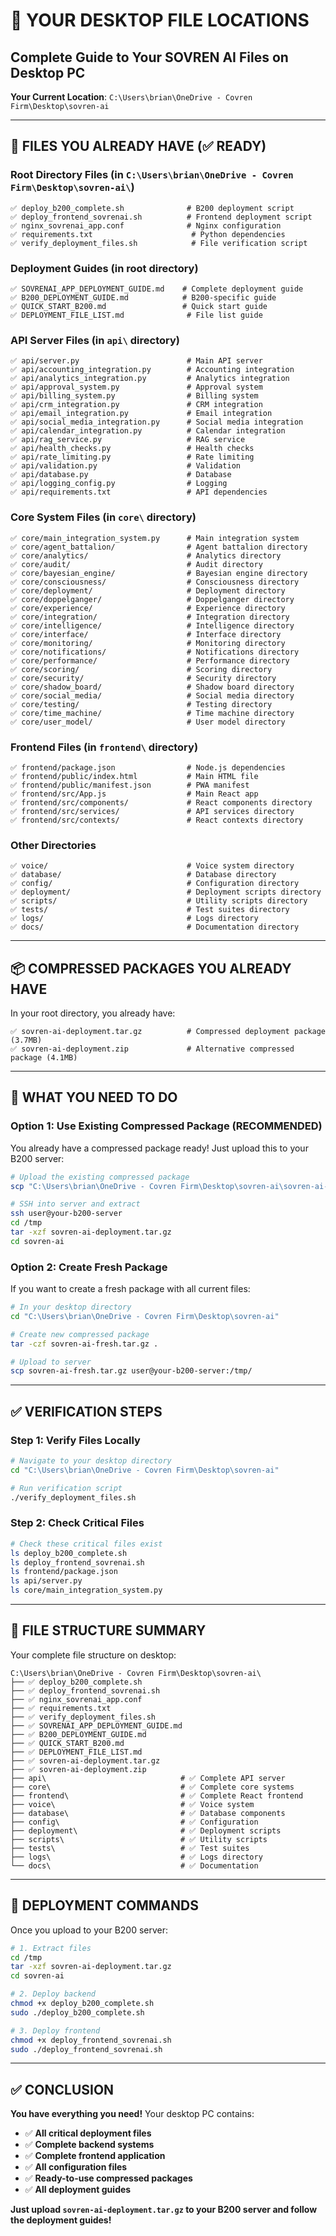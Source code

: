# 📁 YOUR DESKTOP FILE LOCATIONS

## Complete Guide to Your SOVREN AI Files on Desktop PC

**Your Current Location**: `C:\Users\brian\OneDrive - Covren Firm\Desktop\sovren-ai`

---

## 🎯 **FILES YOU ALREADY HAVE (✅ READY)**

### **Root Directory Files** (in `C:\Users\brian\OneDrive - Covren Firm\Desktop\sovren-ai\`)
```
✅ deploy_b200_complete.sh              # B200 deployment script
✅ deploy_frontend_sovrenai.sh          # Frontend deployment script
✅ nginx_sovrenai_app.conf              # Nginx configuration
✅ requirements.txt                      # Python dependencies
✅ verify_deployment_files.sh            # File verification script
```

### **Deployment Guides** (in root directory)
```
✅ SOVRENAI_APP_DEPLOYMENT_GUIDE.md    # Complete deployment guide
✅ B200_DEPLOYMENT_GUIDE.md            # B200-specific guide
✅ QUICK_START_B200.md                 # Quick start guide
✅ DEPLOYMENT_FILE_LIST.md              # File list guide
```

### **API Server Files** (in `api\` directory)
```
✅ api/server.py                        # Main API server
✅ api/accounting_integration.py        # Accounting integration
✅ api/analytics_integration.py         # Analytics integration
✅ api/approval_system.py               # Approval system
✅ api/billing_system.py                # Billing system
✅ api/crm_integration.py               # CRM integration
✅ api/email_integration.py             # Email integration
✅ api/social_media_integration.py      # Social media integration
✅ api/calendar_integration.py          # Calendar integration
✅ api/rag_service.py                   # RAG service
✅ api/health_checks.py                 # Health checks
✅ api/rate_limiting.py                 # Rate limiting
✅ api/validation.py                    # Validation
✅ api/database.py                      # Database
✅ api/logging_config.py                # Logging
✅ api/requirements.txt                 # API dependencies
```

### **Core System Files** (in `core\` directory)
```
✅ core/main_integration_system.py      # Main integration system
✅ core/agent_battalion/                # Agent battalion directory
✅ core/analytics/                      # Analytics directory
✅ core/audit/                          # Audit directory
✅ core/bayesian_engine/                # Bayesian engine directory
✅ core/consciousness/                  # Consciousness directory
✅ core/deployment/                     # Deployment directory
✅ core/doppelganger/                   # Doppelganger directory
✅ core/experience/                     # Experience directory
✅ core/integration/                    # Integration directory
✅ core/intelligence/                   # Intelligence directory
✅ core/interface/                      # Interface directory
✅ core/monitoring/                     # Monitoring directory
✅ core/notifications/                  # Notifications directory
✅ core/performance/                    # Performance directory
✅ core/scoring/                        # Scoring directory
✅ core/security/                       # Security directory
✅ core/shadow_board/                   # Shadow board directory
✅ core/social_media/                   # Social media directory
✅ core/testing/                        # Testing directory
✅ core/time_machine/                   # Time machine directory
✅ core/user_model/                     # User model directory
```

### **Frontend Files** (in `frontend\` directory)
```
✅ frontend/package.json                # Node.js dependencies
✅ frontend/public/index.html           # Main HTML file
✅ frontend/public/manifest.json        # PWA manifest
✅ frontend/src/App.js                  # Main React app
✅ frontend/src/components/             # React components directory
✅ frontend/src/services/               # API services directory
✅ frontend/src/contexts/               # React contexts directory
```

### **Other Directories**
```
✅ voice/                               # Voice system directory
✅ database/                            # Database directory
✅ config/                              # Configuration directory
✅ deployment/                          # Deployment scripts directory
✅ scripts/                             # Utility scripts directory
✅ tests/                               # Test suites directory
✅ logs/                                # Logs directory
✅ docs/                                # Documentation directory
```

---

## 📦 **COMPRESSED PACKAGES YOU ALREADY HAVE**

In your root directory, you already have:
```
✅ sovren-ai-deployment.tar.gz          # Compressed deployment package (3.7MB)
✅ sovren-ai-deployment.zip             # Alternative compressed package (4.1MB)
```

---

## 🚀 **WHAT YOU NEED TO DO**

### **Option 1: Use Existing Compressed Package (RECOMMENDED)**

You already have a compressed package ready! Just upload this to your B200 server:

```bash
# Upload the existing compressed package
scp "C:\Users\brian\OneDrive - Covren Firm\Desktop\sovren-ai\sovren-ai-deployment.tar.gz" user@your-b200-server:/tmp/

# SSH into server and extract
ssh user@your-b200-server
cd /tmp
tar -xzf sovren-ai-deployment.tar.gz
cd sovren-ai
```

### **Option 2: Create Fresh Package**

If you want to create a fresh package with all current files:

```bash
# In your desktop directory
cd "C:\Users\brian\OneDrive - Covren Firm\Desktop\sovren-ai"

# Create new compressed package
tar -czf sovren-ai-fresh.tar.gz .

# Upload to server
scp sovren-ai-fresh.tar.gz user@your-b200-server:/tmp/
```

---

## ✅ **VERIFICATION STEPS**

### **Step 1: Verify Files Locally**
```bash
# Navigate to your desktop directory
cd "C:\Users\brian\OneDrive - Covren Firm\Desktop\sovren-ai"

# Run verification script
./verify_deployment_files.sh
```

### **Step 2: Check Critical Files**
```bash
# Check these critical files exist
ls deploy_b200_complete.sh
ls deploy_frontend_sovrenai.sh
ls frontend/package.json
ls api/server.py
ls core/main_integration_system.py
```

---

## 📁 **FILE STRUCTURE SUMMARY**

Your complete file structure on desktop:
```
C:\Users\brian\OneDrive - Covren Firm\Desktop\sovren-ai\
├── ✅ deploy_b200_complete.sh
├── ✅ deploy_frontend_sovrenai.sh
├── ✅ nginx_sovrenai_app.conf
├── ✅ requirements.txt
├── ✅ verify_deployment_files.sh
├── ✅ SOVRENAI_APP_DEPLOYMENT_GUIDE.md
├── ✅ B200_DEPLOYMENT_GUIDE.md
├── ✅ QUICK_START_B200.md
├── ✅ DEPLOYMENT_FILE_LIST.md
├── ✅ sovren-ai-deployment.tar.gz
├── ✅ sovren-ai-deployment.zip
├── api\                              # ✅ Complete API server
├── core\                             # ✅ Complete core systems
├── frontend\                         # ✅ Complete React frontend
├── voice\                            # ✅ Voice system
├── database\                         # ✅ Database components
├── config\                           # ✅ Configuration
├── deployment\                       # ✅ Deployment scripts
├── scripts\                          # ✅ Utility scripts
├── tests\                            # ✅ Test suites
├── logs\                             # ✅ Logs directory
└── docs\                             # ✅ Documentation
```

---

## 🎯 **DEPLOYMENT COMMANDS**

Once you upload to your B200 server:

```bash
# 1. Extract files
cd /tmp
tar -xzf sovren-ai-deployment.tar.gz
cd sovren-ai

# 2. Deploy backend
chmod +x deploy_b200_complete.sh
sudo ./deploy_b200_complete.sh

# 3. Deploy frontend
chmod +x deploy_frontend_sovrenai.sh
sudo ./deploy_frontend_sovrenai.sh
```

---

## ✅ **CONCLUSION**

**You have everything you need!** Your desktop PC contains:

- ✅ **All critical deployment files**
- ✅ **Complete backend systems**
- ✅ **Complete frontend application**
- ✅ **All configuration files**
- ✅ **Ready-to-use compressed packages**
- ✅ **All deployment guides**

**Just upload `sovren-ai-deployment.tar.gz` to your B200 server and follow the deployment guides!** 
